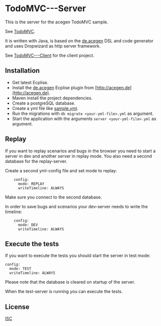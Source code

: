 # TodoMVC---Server

This is the server for the acegen TodoMVC sample.

See [TodoMVC](https://todo.acegen.de/#).

It is written with Java, is based on the [de.acegen](https://github.com/annettedorothea/de.acegen) 
DSL and code generator and uses Dropwizard as http server framework.

See [TodoMVC---Client](https://github.com/annettedorothea/TodoMVC---Client) for the client project.

## Installation

- Get latest Ecplise.
- Install the [de.acegen](https://github.com/annettedorothea/de.acegen) Ecplise plugin from [http://acegen.de](http://acegen.de).
- Maven install the project dependencies.
- Create a postgreSQL database.
- Create a yml file like [sample.yml](sample.yml).
- Run the migrations with `db migrate <your-yml-file>.yml` as argument.
- Start the application with the arguments `server <your-yml-file>.yml` as argument.

## Replay

If you want to replay scenarios and bugs in the browser you need to start a server in dev and another server in
replay mode. You also need a second database for the replay-server. 

Create a second yml-config file and set mode to replay:
```
    config:
      mode: REPLAY
      writeTimeline: ALWAYS 
```
Make sure you connect to the second database.

In order to save bugs and scenarios your dev-server needs to write the timeline:
```
    config:
      mode: DEV
      writeTimeline: ALWAYS 
```

## Execute the tests

If you want to execute the tests you should start the server in test mode:

```
config:
  mode: TEST
  writeTimeline: ALWAYS
```

Please note that the database is cleared on startup of the server.

When the test-server is running you can execute the tests.

## License
[ISC](License.txt)
